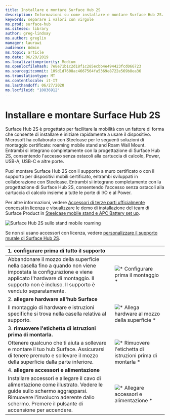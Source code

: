 ```yaml
---
title: Installare e montare Surface Hub 2S
description: Informazioni su come installare e montare Surface Hub 2S.
keywords: separare i valori con virgole
ms.prod: surface-hub
ms.sitesec: library
author: greg-lindsay
ms.author: greglin
manager: laurawi
audience: Admin
ms.topic: article
ms.date: 06/20/2019
ms.localizationpriority: Medium
ms.openlocfilehash: 7e8e71b1c2d18f1c285ecbb4e494423fcd066723
ms.sourcegitcommit: 109d1d7608ac4667564fa5369e8722e569b8ea36
ms.translationtype: MT
ms.contentlocale: it-IT
ms.lasthandoff: 06/27/2020
ms.locfileid: "10836912"
---
```

# Installare e montare Surface Hub 2S

Surface Hub 2S è progettato per facilitare la mobilità con un fattore di forma che consente di installare e iniziare rapidamente a usare il dispositivo. Microsoft ha collaborato con Steelcase per le seguenti soluzioni di montaggio certificate: roaming mobile stand and Roam Wall Mount. Entrambi si integrano completamente con la progettazione di Surface Hub 2S, consentendo l'accesso senza ostacoli alla cartuccia di calcolo, Power, USB-A, USB-C e altre porte.

Puoi montare Surface Hub 2S con il supporto a muro certificato o con il supporto per dispositivi mobili certificato, entrambi sviluppati in collaborazione con Steelcase. Entrambi si integrano completamente con la progettazione di Surface Hub 2S, consentendo l'accesso senza ostacoli alla cartuccia di calcolo insieme a tutte le porte di I/O e al Power. 

Per altre informazioni, vedere [Accessori di terze parti ufficialmente concessi in licenza](http://licensedhardware.azurewebsites.net/surface) e visualizzare le demo di installazione del team di Surface Product in [Steelcase mobile stand e APC Battery set up](https://youtu.be/VTzdu4Skpkg).

 ![Surface Hub 2S sullo stand mobile roaming](images/sh2-mobile-stand.png)<br>

Se non si usano accessori con licenza, vedere [personalizzare il supporto murale di Surface Hub 2S](surface-hub-2s-custom-install.md).

| 1. **configurare prima di tutto il supporto** | |
|:------ |:-------- |
| Abbandonare il mozzo della superficie nella casella fino a quando non viene impostata la configurazione e viene applicato l'hardware di montaggio. Il supporto non è incluso. Il supporto è venduto separatamente. | ![* Configurare prima il montaggio *](images/sh2-setup-1.png) <br> |
| 2. **allegare hardware all'hub Surface** | |
| Il montaggio di hardware e istruzioni specifiche si trova nella casella relativa al supporto. | ![* Allega hardware al mozzo della superficie *](images/sh2-setup-2.png) <br> |
| 3. **rimuovere l'etichetta di istruzioni prima di montarla.** | |
| Ottenere qualcuno che ti aiuta a sollevare e montare il tuo hub Surface. Assicurarsi di tenere premuto e sollevare il mozzo della superficie dalla parte inferiore. | ![* Rimuovere l'etichetta di istruzioni prima di montarla *](images/sh2-setup-3.png) <br> |
| 4. **allegare accessori e alimentazione** | |
| Installare accessori e allegare il cavo di alimentazione come illustrato. Vedere le guide sullo schermo aggrapparsi. Rimuovere l'involucro aderente dallo schermo. Premere il pulsante di accensione per accendere. | ![* Allegare accessori e alimentazione *](images/sh2-setup-4.png) <br> |
